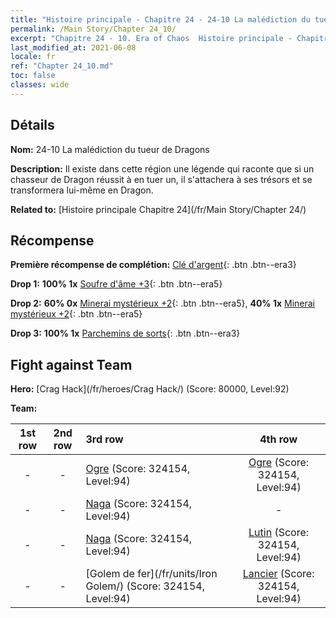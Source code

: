 ```yaml
---
title: "Histoire principale - Chapitre 24 - 24-10 La malédiction du tueur de Dragons"
permalink: /Main Story/Chapter 24_10/
excerpt: "Chapitre 24 - 10. Era of Chaos  Histoire principale - Chapitre 24_10. 24-10 La malédiction du tueur de Dragons"
last_modified_at: 2021-06-08
locale: fr
ref: "Chapter 24_10.md"
toc: false
classes: wide
---
```


## Détails

 **Nom:** 24-10 La malédiction du tueur de Dragons

 **Description:** Il existe dans cette région une légende qui raconte que si un chasseur de Dragon réussit à en tuer un, il s'attachera à ses trésors et se transformera lui-même en Dragon.

 **Related to:** [Histoire principale Chapitre 24](/fr/Main Story/Chapter 24/)

## Récompense

 **Première récompense de complétion:** [Clé d'argent](/ItemsFR/con_693/){: .btn .btn--era3}

 **Drop 1:** **100% 1x** [Soufre d'âme +3](/ItemsFR/mat_85/){: .btn .btn--era5}

 **Drop 2:** **60% 0x** [Minerai mystérieux +2](/ItemsFR/mat_75/){: .btn .btn--era5}, **40% 1x** [Minerai mystérieux +2](/ItemsFR/mat_75/){: .btn .btn--era5}

 **Drop 3:** **100% 1x** [Parchemins de sorts](/ItemsFR/con_694/){: .btn .btn--era3}


## Fight against Team
 **Hero:** [Crag Hack](/fr/heroes/Crag Hack/) (Score: 80000, Level:92)

 **Team:**


  | 1st row | 2nd row | 3rd row | 4th row |
  |:----:|:----:|:----|:----:|
  | - | - | [Ogre](/fr/units/Ogre/) (Score: 324154, Level:94)  | [Ogre](/fr/units/Ogre/) (Score: 324154, Level:94)  |
  | - | - | [Naga](/fr/units/Naga/) (Score: 324154, Level:94)  | - |
  | - | - | [Naga](/fr/units/Naga/) (Score: 324154, Level:94)  | [Lutin](/fr/units/Gremlin/) (Score: 324154, Level:94)  |
  | - | - | [Golem de fer](/fr/units/Iron Golem/) (Score: 324154, Level:94)  | [Lancier](/fr/units/Pikeman/) (Score: 324154, Level:94)  |



